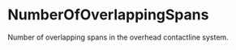 NumberOfOverlappingSpans
========================

Number of overlapping spans in the overhead contactline system.
